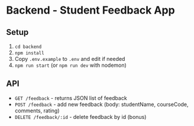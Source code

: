 # Backend - Student Feedback App

## Setup
1. `cd backend`
2. `npm install`
3. Copy `.env.example` to `.env` and edit if needed
4. `npm run start` (or `npm run dev` with nodemon)

## API
- `GET /feedback` - returns JSON list of feedback
- `POST /feedback` - add new feedback (body: studentName, courseCode, comments, rating)
- `DELETE /feedback/:id` - delete feedback by id (bonus)
